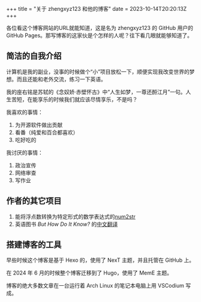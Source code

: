 +++
title = "关于 zhengxyz123 和他的博客"
date = 2023-10-14T20:20:13Z
+++

各位看这个博客网站的URL就能知道，这是名为 zhengxyz123 的 GitHub 用户的 GitHub Pages。那写博客的这家伙是个怎样的人呢？往下看几眼就能够知道了。

## 简洁的自我介绍
计算机是我的副业，没事的时候做个“小”项目放松一下，顺便实现我改变世界的梦想。而且还能和老外交流，练习一下英语。

我的座右铭是苏轼的《念奴娇·赤壁怀古》中“人生如梦，一尊还酹江月”一句。人生苦短，在能享乐的时候我们就应该尽情享乐，不是吗？

我喜欢的事情：

1. 为开源软件做出贡献
2. 看番（纯爱和百合都喜欢）
3. 吃好吃的

我讨厌的事情：

1. 政治宣传
2. 网络审查
3. 写作业

## 作者的其它项目

1. 能将浮点数转换为特定形式的数学表达式的[num2str](https://zhengxyz123.github.io/num2str)
2. 英语图书 *But How Do It Know?* 的[中文翻译](https://zhengxyz123.github.io/but-how-do-it-know)

## 搭建博客的工具
早些时候这个博客是基于 Hexo 的，使用了 NexT 主题，并且托管在 GitHub 上。

在 2024 年 6 月的时候整个博客迁移到了 Hugo，使用了 MemE 主题。

博客的绝大多数文章在一台运行着 Arch Linux 的笔记本电脑上用 VSCodium 写成。
